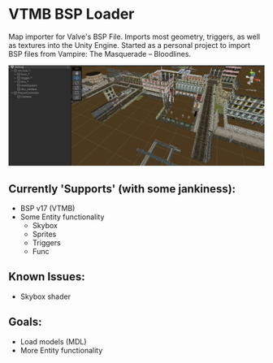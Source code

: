 # VTMB BSP Loader
Map importer for Valve's BSP File. Imports most geometry, triggers, as well as textures into the Unity Engine.
Started as a personal project to import BSP files from Vampire: The Masquerade – Bloodlines.

![alt text](https://github.com/npkevin/Source-BSP-Loader-/blob/main/preview.png?raw=true)

## Currently 'Supports' (with some jankiness):
* BSP v17 (VTMB)
* Some Entity functionality
  * Skybox
  * Sprites
  * Triggers
  * Func

## Known Issues:
* Skybox shader

## Goals:
* Load models (MDL)
* More Entity functionality
